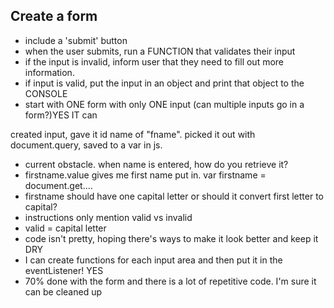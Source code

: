 ## Create a form
- include a 'submit' button
- when the user submits, run a FUNCTION that validates their input
- if the input is invalid, inform user that they need to fill out more information.
- if input is valid, put the input in an object and print that object to the CONSOLE
- start with ONE form with only ONE input (can multiple inputs go in a form?)YES IT can

created input, gave it id name of "fname". picked it out with document.query, saved to a var in js.
- current obstacle. when name is entered, how do you retrieve it?
- firstname.value gives me first name put in. var firstname = document.get....
- firstname should have one capital letter or should it convert first letter to capital?
- instructions only mention valid vs invalid
- valid = capital letter
- code isn't pretty, hoping there's ways to make it look better and keep it DRY
- I can create functions for each input area and then put it in the eventListener! YES
- 70% done with the form and there is a lot of repetitive code. I'm sure it can be cleaned up
